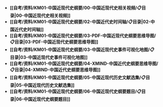 - **[[自考/资料/KM01-中国近现代史纲要/00-中国近现代史相关视频/📋目录|00-中国近现代史相关视频]]**
- **[[自考/资料/KM01-中国近现代史纲要/02-中国近代史时间轴/📋目录|02-中国近代史时间轴]]**
- **[[自考/资料/KM01-中国近现代史纲要/03-PDF-中国近现代史纲要思维导图/📋目录|03-PDF-中国近现代史纲要思维导图]]**
- **[[自考/资料/KM01-中国近现代史纲要/03-中国近现代史事件可视化地图/📋目录|03-中国近现代史事件可视化地图]]**
- **[[自考/资料/KM01-中国近现代史纲要/04-XMIND-中国近代史纲要思维导图/📋目录|04-XMIND-中国近代史纲要思维导图]]**
- **[[自考/资料/KM01-中国近现代史纲要/05-中国近现代历史文献选集/📋目录|05-中国近现代历史文献选集]]**
- **[[自考/资料/KM01-中国近现代史纲要/06-中国近现代史纲要题目/📋目录|06-中国近现代史纲要题目]]**
